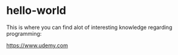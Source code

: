 hello-world
===========

This is where you can find alot of interesting knowledge regarding programming:

https://www.udemy.com
